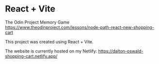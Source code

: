# React + Vite

The Odin Project Memory Game https://www.theodinproject.com/lessons/node-path-react-new-shopping-cart

This project was created using React + Vite.

The website is currently hosted on my Netlify: https://dalton-oswald-shopping-cart.netlify.app/
